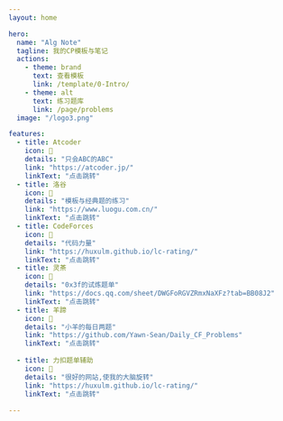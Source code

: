 ```yaml
---
layout: home

hero:
  name: "Alg Note"
  tagline: 我的CP模板与笔记
  actions:
    - theme: brand
      text: 查看模板
      link: /template/0-Intro/
    - theme: alt
      text: 练习题库
      link: /page/problems
  image: "/logo3.png"

features:
  - title: Atcoder
    icon: 🦆
    details: "只会ABC的ABC"
    link: "https://atcoder.jp/"
    linkText: "点击跳转"
  - title: 洛谷
    icon: 🐳
    details: "模板与经典题的练习"
    link: "https://www.luogu.com.cn/"
    linkText: "点击跳转"
  - title: CodeForces
    icon: 🫠
    details: "代码力量"
    link: "https://huxulm.github.io/lc-rating/"
    linkText: "点击跳转"
  - title: 灵茶
    icon: 🍵
    details: "0x3f的试炼题单"
    link: "https://docs.qq.com/sheet/DWGFoRGVZRmxNaXFz?tab=BB08J2"
    linkText: "点击跳转"
  - title: 羊蹄
    icon: 🐑
    details: "小羊的每日两题"
    link: "https://github.com/Yawn-Sean/Daily_CF_Problems"
    linkText: "点击跳转"
   
  - title: 力扣题单辅助
    icon: 🥇
    details: "很好的网站,使我的大脑旋转"
    link: "https://huxulm.github.io/lc-rating/"
    linkText: "点击跳转"
    
---
```




